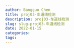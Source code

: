 ```yaml
---
author: Bangguo Chen
title: proj03-车道线检测
description: proj03-车道线检测
slug: slug-proj03-车道线检测
date: 2022-01-15
categories:
tags: 
---
```


